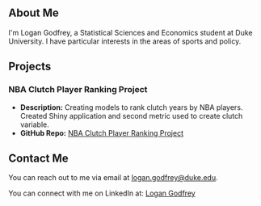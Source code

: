 <div style="width: 150px; height: 150px; border-radius: 50%; overflow: hidden;">

  <div style="width: 100%; height: 100%; background-image: url('https://github.com/lgodfrey1/lgodfrey1.github.io/assets/143239580/34e61649-2413-439c-83d5-7ae1e267a70f'); background-size: cover; background-position: center;"></div>

</div>

## About Me

I'm Logan Godfrey, a Statistical Sciences and Economics student at Duke University. I have particular interests in the areas of sports and policy.

## Projects

### NBA Clutch Player Ranking Project
- **Description:** Creating models to rank clutch years by NBA players. Created Shiny application and second metric used to create clutch variable.
- **GitHub Repo:** [NBA Clutch Player Ranking Project](https://github.com/matthewodonnell21/DSAC_Basketball_Proj_S24)

## Contact Me

You can reach out to me via email at [logan.godfrey@duke.edu](mailto:logan.godfrey@duke.edu).

You can connect with me on LinkedIn at: [Logan Godfrey](https://www.linkedin.com/in/logan-godfrey-649121276/)
